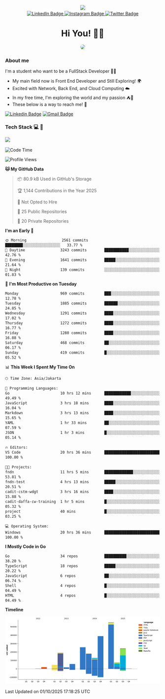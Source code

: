 <div>
  <div id="header" align="center">
      <img src="https://media.giphy.com/media/nFLW7PNGgN3lI68rdv/giphy.gif" width="100"/>
      <div id="badges" style="margin-bottom:20px">
        <a href="https://www.linkedin.com/in/daffadon/">
          <img src="https://img.shields.io/badge/LinkedIn-blue?style=for-the-badge&logo=linkedin&logoColor=white" alt="LinkedIn Badge"/>
        </a>
        <a href="https://www.instagram.com/daffadon_/">
          <img src="https://img.shields.io/badge/Instagram-E4405F?style=for-the-badge&logo=instagram&logoColor=white" alt="Instagram Badge"/>
        </a>
        <a href="https://twitter.com/daffadon_">
          <img src="https://img.shields.io/badge/Twitter-blue?style=for-the-badge&logo=twitter&logoColor=white" alt="Twitter Badge"/>
        </a>
      </div>
    <h1>Hi You! 🙌🙌</h1>
    <img src="https://media.giphy.com/media/rJsMvyk7AHHiW9qKLM/giphy.gif" height=200 style="border-radius:10px" />
  </div>
</div>

### About me

I'm a student who want to be a FullStack Developer 🧑‍💻

- My main field now is Front End Developer and Still Exploring! 🌍
- Excited with Network, Back End, and Cloud Computing ☁️
- In my free time, I'm exploring the world and my passion ⛺🍵
- These below is a way to reach me! 🏃

[![Linkedin Badge](https://skillicons.dev/icons?i=linkedin)](https://www.linkedin.com/in/daffadon)
[![Gmail Badge](https://skillicons.dev/icons?i=gmail)](https://mail.google.com/mail/?view=cm&fs=1&to=daffaputranarendra9@gmail.com)

### Tech Stack 💻 📘

<img src="https://skillicons.dev/icons?i=java,html,css,javascript,typescript,golang,react,next,express,vite,tailwind,mui,prisma,mongodb,mysql,firebase,jest,git,jenkins,docker,kubernetes,github,postman,prometheus,grafana,gcp,vscode,arch,&perline=9"/>

<!--START_SECTION:waka-->
![Code Time](http://img.shields.io/badge/Code%20Time-418%20hrs%2056%20mins-blue)

![Profile Views](http://img.shields.io/badge/Profile%20Views-0-blue)

**🐱 My GitHub Data** 

> 📦 80.9 kB Used in GitHub's Storage 
 > 
> 🏆 1,144 Contributions in the Year 2025
 > 
> 🚫 Not Opted to Hire
 > 
> 📜 25 Public Repositories 
 > 
> 🔑 20 Private Repositories 
 > 
**I'm an Early 🐤** 

```text
🌞 Morning                2561 commits        ████████░░░░░░░░░░░░░░░░░   33.77 % 
🌆 Daytime                3243 commits        ███████████░░░░░░░░░░░░░░   42.76 % 
🌃 Evening                1641 commits        █████░░░░░░░░░░░░░░░░░░░░   21.64 % 
🌙 Night                  139 commits         ░░░░░░░░░░░░░░░░░░░░░░░░░   01.83 % 
```
📅 **I'm Most Productive on Tuesday** 

```text
Monday                   969 commits         ███░░░░░░░░░░░░░░░░░░░░░░   12.78 % 
Tuesday                  1885 commits        ██████░░░░░░░░░░░░░░░░░░░   24.85 % 
Wednesday                1291 commits        ████░░░░░░░░░░░░░░░░░░░░░   17.02 % 
Thursday                 1272 commits        ████░░░░░░░░░░░░░░░░░░░░░   16.77 % 
Friday                   1280 commits        ████░░░░░░░░░░░░░░░░░░░░░   16.88 % 
Saturday                 468 commits         ██░░░░░░░░░░░░░░░░░░░░░░░   06.17 % 
Sunday                   419 commits         █░░░░░░░░░░░░░░░░░░░░░░░░   05.52 % 
```


📊 **This Week I Spent My Time On** 

```text
🕑︎ Time Zone: Asia/Jakarta

💬 Programming Languages: 
Go                       10 hrs 12 mins      ████████████░░░░░░░░░░░░░   49.49 % 
JavaScript               3 hrs 18 mins       ████░░░░░░░░░░░░░░░░░░░░░   16.04 % 
Markdown                 3 hrs 13 mins       ████░░░░░░░░░░░░░░░░░░░░░   15.65 % 
YAML                     1 hr 33 mins        ██░░░░░░░░░░░░░░░░░░░░░░░   07.59 % 
JSON                     1 hr 3 mins         █░░░░░░░░░░░░░░░░░░░░░░░░   05.14 % 

🔥 Editors: 
VS Code                  20 hrs 36 mins      █████████████████████████   100.00 % 

🐱‍💻 Projects: 
fndn                     11 hrs 5 mins       █████████████░░░░░░░░░░░░   53.81 % 
fndn-test                4 hrs 13 mins       █████░░░░░░░░░░░░░░░░░░░░   20.51 % 
cadit-cstm-wdgt          3 hrs 16 mins       ████░░░░░░░░░░░░░░░░░░░░░   15.88 % 
cadit-daffa-cw-training  1 hr 5 mins         █░░░░░░░░░░░░░░░░░░░░░░░░   05.32 % 
project                  40 mins             █░░░░░░░░░░░░░░░░░░░░░░░░   03.25 % 

💻 Operating System: 
Windows                  20 hrs 36 mins      █████████████████████████   100.00 % 
```

**I Mostly Code in Go** 

```text
Go                       34 repos            ██████████░░░░░░░░░░░░░░░   38.20 % 
TypeScript               18 repos            █████░░░░░░░░░░░░░░░░░░░░   20.22 % 
JavaScript               6 repos             ██░░░░░░░░░░░░░░░░░░░░░░░   06.74 % 
Shell                    4 repos             █░░░░░░░░░░░░░░░░░░░░░░░░   04.49 % 
HTML                     4 repos             █░░░░░░░░░░░░░░░░░░░░░░░░   04.49 % 
```



**Timeline**

![Lines of Code chart](https://raw.githubusercontent.com/Daffadon/Daffadon/main/assets/bar_graph.png)


 Last Updated on 01/10/2025 17:18:25 UTC
<!--END_SECTION:waka-->
